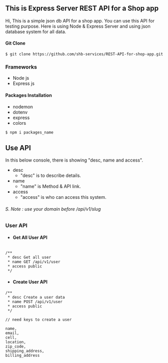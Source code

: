 ## This is Express Server REST API for a Shop app

Hi, This is a simple json db API for a shop app. You can use this API for testing purpose. Here is using Node & Express Server and using json database system for all data.

#### Git Clone

```console
$ git clone https://github.com/shb-services/REST-API-for-shop-app.git
```

### Frameworks

- Node js
- Express js

#### Packages Installation

- nodemon
- dotenv
- express
- colors

```console
$ npm i packages_name
```

## Use API

In this below console, there is showing  "desc, name and access".

* desc
    * "desc" is to describe details.
* name 
    * "name" is Method & API link.
* access
    * "access" is who can access this system.

###### S. Note : use your domain before /api/v1/slug


### User API

* #### Get All User API

```consle

/**
 * desc Get all user
 * name GET /api/v1/user
 * access public
 */
```

* #### Create User API

```console
/**
 * desc Create a user data
 * name POST /api/v1/user
 * access public
 */

// need keys to create a user   

name, 
email, 
cell, 
location, 
zip_code, 
shipping_address, 
billing_address

```
